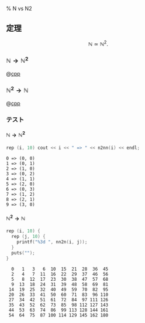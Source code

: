 % N vs N2

## 定理

$$\mathbb{N} \simeq \mathbb{N}^2.$$

### $\mathbb{N} \rightarrow \mathbb{N}^2$

@[cpp](nat.n_to_nn.cc)

### $\mathbb{N}^2 \rightarrow \mathbb{N}$

@[cpp](nat.nn_to_n.cc)

### テスト

#### $\mathbb{N} \rightarrow \mathbb{N}^2$

```cpp
rep (i, 10) cout << i << " => " << n2nn(i) << endl;
```

```
0 => (0, 0)
1 => (0, 1)
2 => (1, 0)
3 => (0, 2)
4 => (1, 1)
5 => (2, 0)
6 => (0, 3)
7 => (1, 2)
8 => (2, 1)
9 => (3, 0)
```

#### $\mathbb{N}^2 \rightarrow \mathbb{N}$

```cpp
rep (i, 10) {
  rep (j, 10) {
    printf("%3d ", nn2n(i, j));
  }
  puts("");
}
```

```
  0   1   3   6  10  15  21  28  36  45
  2   4   7  11  16  22  29  37  46  56
  5   8  12  17  23  30  38  47  57  68
  9  13  18  24  31  39  48  58  69  81
 14  19  25  32  40  49  59  70  82  95
 20  26  33  41  50  60  71  83  96 110
 27  34  42  51  61  72  84  97 111 126
 35  43  52  62  73  85  98 112 127 143
 44  53  63  74  86  99 113 128 144 161
 54  64  75  87 100 114 129 145 162 180
```
